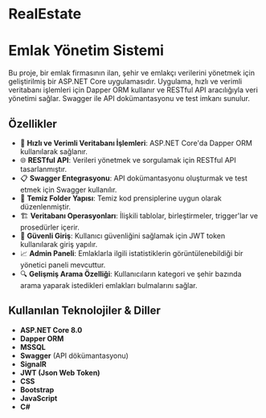 # RealEstate
# Emlak Yönetim Sistemi

Bu proje, bir emlak firmasının ilan, şehir ve emlakçı verilerini yönetmek için geliştirilmiş bir ASP.NET Core uygulamasıdır. Uygulama, hızlı ve verimli veritabanı işlemleri için Dapper ORM kullanır ve RESTful API aracılığıyla veri yönetimi sağlar. Swagger ile API dokümantasyonu ve test imkanı sunulur.

## Özellikler

- 🚀 **Hızlı ve Verimli Veritabanı İşlemleri**: ASP.NET Core'da Dapper ORM kullanılarak sağlanır.
- 🌐 **RESTful API**: Verileri yönetmek ve sorgulamak için RESTful API tasarlanmıştır.
- 📋 **Swagger Entegrasyonu**: API dokümantasyonu oluşturmak ve test etmek için Swagger kullanılır.
- 📂 **Temiz Folder Yapısı**: Temiz kod prensiplerine uygun olarak düzenlenmiştir.
- 🏗️ **Veritabanı Operasyonları**: İlişkili tablolar, birleştirmeler, trigger'lar ve prosedürler içerir.
- 🔐 **Güvenli Giriş**: Kullanıcı güvenliğini sağlamak için JWT token kullanılarak giriş yapılır.
- 📈 **Admin Paneli**: Emlaklarla ilgili istatistiklerin görüntülenebildiği bir yönetici paneli mevcuttur.
- 🔍 **Gelişmiş Arama Özelliği**: Kullanıcıların kategori ve şehir bazında arama yaparak istedikleri emlakları bulmalarını sağlar.

## Kullanılan Teknolojiler & Diller

- **ASP.NET Core 8.0**
- **Dapper ORM**
- **MSSQL**
- **Swagger** (API dökümantasyonu)
- **SignalR**
- **JWT (Json Web Token)**
- **CSS**
- **Bootstrap**
- **JavaScript**
- **C#**

